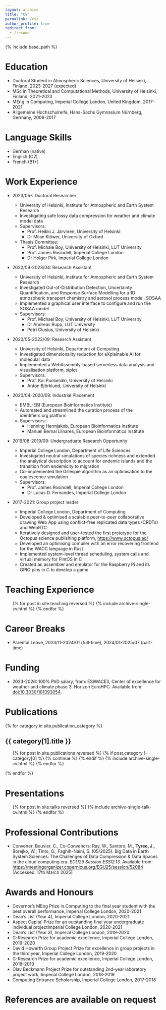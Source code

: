 ```yaml
---
layout: archive
title: "CV"
permalink: /cv/
author_profile: true
redirect_from:
  - /resume
---
```


{% include base_path %}

Education
======
* Doctoral Student in Atmospheric Sciences, University of Helsinki, Finland, 2023-2027 (expected)
* MSc in Theoretical and Computational Methods, University of Helsinki, Finland, 2021-2023
* MEng in Computing, Imperial College London, United Kingdom, 2017-2021
* Allgemeine Hochschulreife, Hans-Sachs Gymnasium Nürnberg, Germany, 2009-2017

Language Skills
=====
* German (native)
* English (C2)
* French (B1+)

Work Experience
======
* 2023/05-: Doctoral Researcher
  * University of Helsinki, Institute for Atmospheric and Earth System Research
  * Investigating safe lossy data compression for weather and climate model data
  * Supervisors:
    * Prof. Heikki J. Järvinen, University of Helsinki
    * Dr Milan Klöwer, University of Oxford
  * Thesis Committee:
    * Prof. Michale Boy, University of Helsinki, LUT University
    * Prof. James Rosindell, Imperial College London
    * Dr Holger Pirk, Imperial College London

* 2022/09-2023/04: Research Assistant
  * University of Helsinki, Institute for Atmospheric and Earth System Research
  * Investigated Out-of-Distribution Detection, Uncertainty Quantification, and Response Surface Modelling for a 1D atmospheric transport chemistry and aerosol process model, SOSAA
  * Implemented a graphical user interface to configure and run the SOSAA model
  * Supervisors:
    * Prof. Michael Boy, University of Helsinki, LUT University
    * Dr Andreas Rupp, LUT University
    * Petri Clusius, University of Helsinki

* 2022/05-2022/09: Research Assistant
  * University of Helsinki, Department of Computing
  * Investigated dimensionality reduction for eXplainable AI for molecular data
  * Implemented a WebAssembly-based serverless data analysis and visualisation platform, xiplot
  * Supervisors:
    * Prof. Kai Puolamäki, University of Helsinki
    * Anton Björklund, University of Helsinki

* 2020/04-2020/09: Industrial Placement
  * EMBL-EBI (European Bioinformatics Institute)
  * Automated and streamlined the curation process of the identifiers.org platform
  * Supervisors:
    * Henning Hermjakob, European Bioinformatics Institute
    * Manuel Bernal Llinares, European Bioinformatics Institute

* 2019/08-2019/09: Undergraduate Research Opportunity
  * Imperial College London, Department of Life Sciences
  * Investigated neutral simulations of species richness and extended the analytical description to account for endemic islands and the transition from endemicity to migration
  * Co-implemented the Gillespie algorithm as an optimisation to the coalescence simulation
  * Supervisors:
    * Prof. James Rosindell, Imperial College London
    * Dr Lucas D. Fernandes, Imperial College London

* 2017-2021: Group project leader
  * Imperial College London, Department of Computing
  * Developed & optimised a scalable peer-to-peer collaborative drawing Web App using conflict-free replicated data types (CRDTs) and WebRTC
  * Iteratively designed and user-tested the first prototype for the Octopus science publishing platform, <https://www.octopus.ac/>
  * Developed an optimising compiler with an error recovering frontend for the WACC language in Rust
  * Implemented system-level thread scheduling, system calls and virtual memory for PintOS in C
  * Created an assembler and emulator for the Raspberry Pi and its GPIO pins in C to develop a game

Teaching Experience
======
  <ul>{% for post in site.teaching reversed %}
    {% include archive-single-cv.html %}
  {% endfor %}</ul>

Career Breaks
======
* Parental Leave, 2023/11-2024/01 (full-time), 2024/01-2025/07 (part-time)

Funding
======
* 2023-2026: 100% PhD salary, from: ESiWACE3, Center of excellence for weather and climate phase 3. Horizon EuroHPC. Available from: [doi:10.3030/101093054](https://doi.org/10.3030/101093054).

Publications
======
{% for category in site.publication_category  %}
  <h2>{{ category[1].title }}</h2>
  <ul>{% for post in site.publications reversed %}
    {% if post.category != category[0] %}
      {% continue %}
    {% endif %}
    {% include archive-single-cv.html %}
  {% endfor %}</ul>
{% endfor %}
  
Presentations
======
  <ul>{% for post in site.talks reversed %}
    {% include archive-single-talk-cv.html  %}
  {% endfor %}</ul>
  
Professional Contributions
======
* Convener: Bouvier, C., Co-Conveners: Ray, W., Santoro, M., **Tyree, J.**, Borejko, W., Tinto, O., Faghih-Naini, S. (05/2025). Big Data in Earth System Sciences: The Challenges of Data Compression & Data Spaces in the cloud computing era. *EGU25 Session ESSI2.13*. Available from: <https://meetingorganizer.copernicus.org/EGU25/session/52084> [Accessed: 17th March 2025]

Awards and Honours
======
* Governor’s MEng Prize in Computing to the final year student with the best overall performance, Imperial College London, 2020-2021
* Dean’s List (Year 4), Imperial College London, 2020-2021
* Aspect Capital Prize for an outstanding final year undergraduate individual projectImperial College London, 2020-2021
* Dean’s List (Year 3), Imperial College London, 2019-2020
* G-Research Prize for academic excellence, Imperial College London, 2019-2020
* David Howarth Group Project Prize for excellence in group projects in the third year, Imperial College London, 2019-2020
* G-Research Prize for academic excellence, Imperial College London, 2018-2019
* Olav Beckmann Project Prize for outstanding 2nd-year laboratory project work, Imperial College London, 2018-2019
* Computing Entrance Scholarship, Imperial College London, 2017-2018

References are available on request
======
